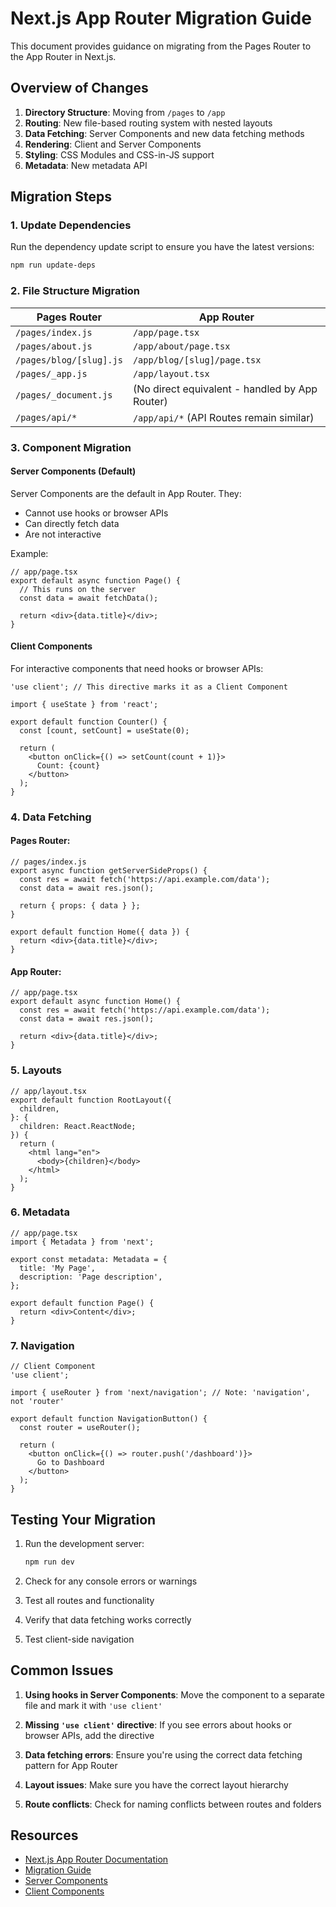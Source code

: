 # Next.js App Router Migration Guide

This document provides guidance on migrating from the Pages Router to the App Router in Next.js.

## Overview of Changes

1. **Directory Structure**: Moving from `/pages` to `/app`
2. **Routing**: New file-based routing system with nested layouts
3. **Data Fetching**: Server Components and new data fetching methods
4. **Rendering**: Client and Server Components
5. **Styling**: CSS Modules and CSS-in-JS support
6. **Metadata**: New metadata API

## Migration Steps

### 1. Update Dependencies

Run the dependency update script to ensure you have the latest versions:

```bash
npm run update-deps
```

### 2. File Structure Migration

| Pages Router | App Router |
|--------------|------------|
| `/pages/index.js` | `/app/page.tsx` |
| `/pages/about.js` | `/app/about/page.tsx` |
| `/pages/blog/[slug].js` | `/app/blog/[slug]/page.tsx` |
| `/pages/_app.js` | `/app/layout.tsx` |
| `/pages/_document.js` | (No direct equivalent - handled by App Router) |
| `/pages/api/*` | `/app/api/*` (API Routes remain similar) |

### 3. Component Migration

#### Server Components (Default)

Server Components are the default in App Router. They:
- Cannot use hooks or browser APIs
- Can directly fetch data
- Are not interactive

Example:
```tsx
// app/page.tsx
export default async function Page() {
  // This runs on the server
  const data = await fetchData();
  
  return <div>{data.title}</div>;
}
```

#### Client Components

For interactive components that need hooks or browser APIs:

```tsx
'use client'; // This directive marks it as a Client Component

import { useState } from 'react';

export default function Counter() {
  const [count, setCount] = useState(0);
  
  return (
    <button onClick={() => setCount(count + 1)}>
      Count: {count}
    </button>
  );
}
```

### 4. Data Fetching

#### Pages Router:
```tsx
// pages/index.js
export async function getServerSideProps() {
  const res = await fetch('https://api.example.com/data');
  const data = await res.json();
  
  return { props: { data } };
}

export default function Home({ data }) {
  return <div>{data.title}</div>;
}
```

#### App Router:
```tsx
// app/page.tsx
export default async function Home() {
  const res = await fetch('https://api.example.com/data');
  const data = await res.json();
  
  return <div>{data.title}</div>;
}
```

### 5. Layouts

```tsx
// app/layout.tsx
export default function RootLayout({
  children,
}: {
  children: React.ReactNode;
}) {
  return (
    <html lang="en">
      <body>{children}</body>
    </html>
  );
}
```

### 6. Metadata

```tsx
// app/page.tsx
import { Metadata } from 'next';

export const metadata: Metadata = {
  title: 'My Page',
  description: 'Page description',
};

export default function Page() {
  return <div>Content</div>;
}
```

### 7. Navigation

```tsx
// Client Component
'use client';

import { useRouter } from 'next/navigation'; // Note: 'navigation', not 'router'

export default function NavigationButton() {
  const router = useRouter();
  
  return (
    <button onClick={() => router.push('/dashboard')}>
      Go to Dashboard
    </button>
  );
}
```

## Testing Your Migration

1. Run the development server:
   ```bash
   npm run dev
   ```

2. Check for any console errors or warnings

3. Test all routes and functionality

4. Verify that data fetching works correctly

5. Test client-side navigation

## Common Issues

1. **Using hooks in Server Components**: Move the component to a separate file and mark it with `'use client'`

2. **Missing `'use client'` directive**: If you see errors about hooks or browser APIs, add the directive

3. **Data fetching errors**: Ensure you're using the correct data fetching pattern for App Router

4. **Layout issues**: Make sure you have the correct layout hierarchy

5. **Route conflicts**: Check for naming conflicts between routes and folders

## Resources

- [Next.js App Router Documentation](https://nextjs.org/docs/app)
- [Migration Guide](https://nextjs.org/docs/app/building-your-application/upgrading/app-router-migration)
- [Server Components](https://nextjs.org/docs/app/building-your-application/rendering/server-components)
- [Client Components](https://nextjs.org/docs/app/building-your-application/rendering/client-components)
